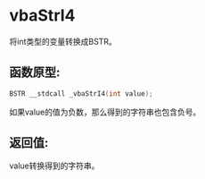 # vbaStrI4

将int类型的变量转换成BSTR。



## 函数原型:

```c
BSTR __stdcall _vbaStrI4(int value);
```

如果value的值为负数，那么得到的字符串也包含负号。



## 返回值:

value转换得到的字符串。